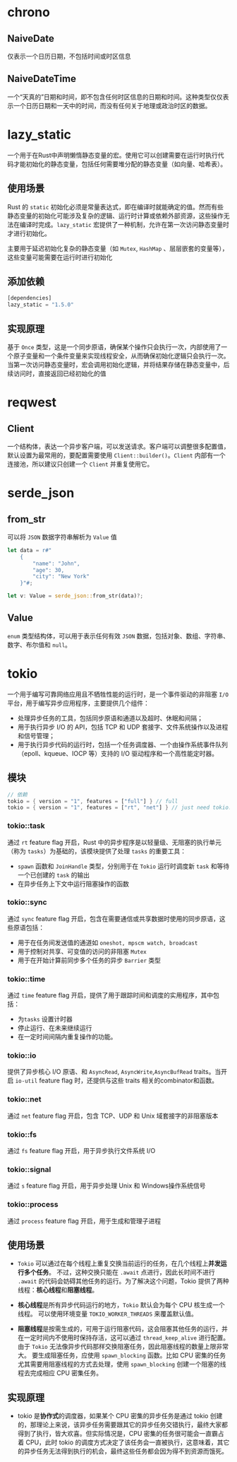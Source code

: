 # chrono

## NaiveDate

仅表示一个日历日期，不包括时间或时区信息

## NaiveDateTime

一个“天真的”日期和时间，即不包含任何时区信息的日期和时间。这种类型仅仅表示一个日历日期和一天中的时间，而没有任何关于地理或政治时区的数据。

# lazy_static

一个用于在Rust中声明懒惰静态变量的宏。使用它可以创建需要在运行时执行代码才能初始化的静态变量，包括任何需要堆分配的静态变量（如向量、哈希表）。

## 使用场景

Rust 的 `static` 初始化必须是常量表达式，即在编译时就能确定的值。然而有些静态变量的初始化可能涉及复杂的逻辑、运行时计算或依赖外部资源，这些操作无法在编译时完成。`lazy_static` 宏提供了一种机制，允许在第一次访问静态变量时才进行初始化。

主要用于延迟初始化复杂的静态变量（如 `Mutex`, `HashMap` 、层层嵌套的变量等），这些变量可能需要在运行时进行初始化

## 添加依赖

```rust
[dependencies]
lazy_static = "1.5.0"
```

## 实现原理

基于 `Once` 类型，这是一个同步原语，确保某个操作只会执行一次，内部使用了一个原子变量和一个条件变量来实现线程安全，从而确保初始化逻辑只会执行一次。当第一次访问静态变量时，宏会调用初始化逻辑，并将结果存储在静态变量中，后续访问时，直接返回已经初始化的值

# reqwest

## Client

一个结构体，表达一个异步客户端，可以发送请求。客户端可以调整很多配置值，默认设置为最常用的，要配置需要使用 `Client::builder()`。`Client` 内部有一个连接池，所以建议只创建一个 `Client` 并重复使用它。

# serde_json

## from_str

可以将 `JSON` 数据字符串解析为 `Value` 值

```rust
let data = r#"
    {
        "name": "John",
        "age": 30,
        "city": "New York"
    }"#;

let v: Value = serde_json::from_str(data)?;
```

## Value

`enum` 类型结构体，可以用于表示任何有效 `JSON` 数据，包括对象、数组、字符串、数字、布尔值和 `null`。

# tokio

一个用于编写可靠网络应用且不牺牲性能的运行时，是一个事件驱动的非阻塞 `I/O` 平台，用于编写异步应用程序，主要提供几个组件：

- 处理异步任务的工具，包括同步原语和通道以及超时、休眠和间隔；
- 用于执行异步 I/O 的 API，包括 TCP 和 UDP 套接字、文件系统操作以及进程和信号管理；
- 用于执行异步代码的运行时，包括一个任务调度器、一个由操作系统事件队列（epoll、kqueue、IOCP 等）支持的 I/O 驱动程序和一个高性能定时器。

## 模块

```rust
// 依赖
tokio = { version = "1", features = ["full"] } // full
tokio = { version = "1", features = ["rt", "net"] } // just need tokio::spawn ang TcpStream
```

### tokio::task

通过 `rt` feature flag 开启，Rust 中的异步程序是以轻量级、无阻塞的执行单元（称为 `tasks`）为基础的，该模块提供了处理 `tasks` 的重要工具：

- `spawn` 函数和 `JoinHandle` 类型，分别用于在 `Tokio` 运行时调度新 `task` 和等待一个已创建的 `task` 的输出
- 在异步任务上下文中运行阻塞操作的函数

### tokio::sync

通过 `sync` feature flag 开启，包含在需要通信或共享数据时使用的同步原语，这些原语包括：

- 用于在任务间发送值的通道如 `oneshot, mpscm watch, broadcast`
- 用于控制对共享、可变值的访问的非阻塞 `Mutex`
- 用于在开始计算前同步多个任务的异步 `Barrier` 类型

### tokio::time

通过 `time` feature flag 开启，提供了用于跟踪时间和调度的实用程序，其中包括：

- 为`tasks` 设置计时器
- 停止运行、在未来继续运行
- 在一定时间间隔内重复操作的功能。

### tokio::io

提供了异步核心 I/O 原语、和 `AsyncRead`, `AsyncWrite`,`AsyncBufRead` traits。当开启 `io-util` feature flag 时，还提供与这些 traits 相关的combinator和函数。

### tokio::net

通过 `net` feature flag 开启，包含 TCP、UDP 和 Unix 域套接字的非阻塞版本

### tokio::fs

通过 `fs` feature flag 开启，用于异步执行文件系统 I/O

### tokio::signal

通过 `s` feature flag 开启，用于异步处理 Unix 和 Windows操作系统信号

### tokio::process

通过 `process` feature flag 开启，用于生成和管理子进程

## 使用场景

- `Tokio` 可以通过在每个线程上重复交换当前运行的任务，在几个线程上**并发运行多个任务**。 不过，这种交换只能在 `.await` 点进行，因此长时间不进行 `.await` 的代码会妨碍其他任务的运行。为了解决这个问题，Tokio 提供了两种线程：**核心线程**和**阻塞线程**。
- **核心线程**是所有异步代码运行的地方，`Tokio` 默认会为每个 CPU 核生成一个线程。 可以使用环境变量 `TOKIO_WORKER_THREADS` 来覆盖默认值。

- **阻塞线程**是按需生成的，可用于运行阻塞代码，这会阻塞其他任务的运行，并在一定时间内不使用时保持存活，这可以通过 `thread_keep_alive` 进行配置。 由于 `Tokio` 无法像异步代码那样交换阻塞任务，因此阻塞线程的数量上限非常大。 要生成阻塞任务，应使用 `spawn_blocking` 函数。比如 CPU 密集的任务尤其需要用阻塞线程的方式去处理，使用 `spawn_blocking` 创建一个阻塞的线程去完成相应 CPU 密集任务。

## 实现原理

- tokio 是**协作式**的调度器，如果某个 CPU 密集的异步任务是通过 tokio 创建的，那理论上来说，该异步任务需要跟其它的异步任务交错执行，最终大家都得到了执行，皆大欢喜。但实际情况是，CPU 密集的任务很可能会一直霸占着 CPU，此时 tokio 的调度方式决定了该任务会一直被执行，这意味着，其它的异步任务无法得到执行的机会，最终这些任务都会因为得不到资源而饿死。

